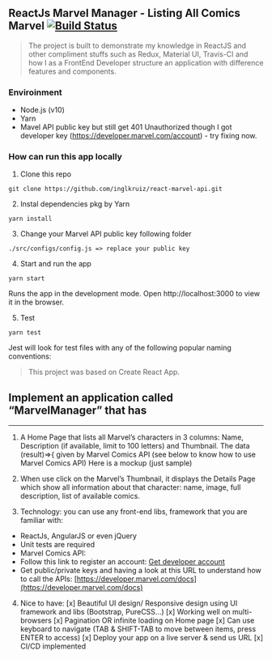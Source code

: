 ## ReactJs Marvel Manager - Listing All Comics Marvel [![Build Status](https://travis-ci.com/phivh/onsolve.svg?branch=marvelmanager)](https://travis-ci.com/phivh/onsolve)

> The project is built to demonstrate my knowledge in ReactJS and other compliment stuffs such as Redux, Material UI, Travis-CI and how I as a FrontEnd Developer structure an application with difference features and components.

### Enviroinment
- Node.js (v10)
- Yarn 
- Mavel API public key but still get 401 Unauthorized though I got developer key (https://developer.marvel.com/account) - try fixing now.
### How can run this app locally
1. Clone this repo
```
git clone https://github.com/inglkruiz/react-marvel-api.git
```
2. Instal dependencies pkg by Yarn
```
yarn install
```
3. Change your Marvel API public key following folder
```
./src/configs/config.js => replace your public key
```
4. Start and run the app
```
yarn start
```
Runs the app in the development mode.
Open http://localhost:3000 to view it in the browser.

5. Test
```
yarn test
```
Jest will look for test files with any of the following popular naming conventions:

>This project was based on Create React App.

## Implement an application called “MarvelManager” that has
___
1. A Home Page that lists all Marvel’s characters in 3 columns: Name,
Description (if available, limit to 100 letters) and Thumbnail. The data
(result)=>{ given by Marvel Comics API (see below to know how to use Marvel Comics API)
Here is a mockup (just sample)
 
2. When use click on the Marvel’s Thumbnail, it displays the Details Page which show all information about that character: name, image, full description, list of available comics.
 
3. Technology: you can use any front-end libs, framework that you are familiar with: 
- ReactJs, AngularJS or even jQuery
- Unit tests are required
- Marvel Comics API:
- Follow this link to register an account: [Get developer account](https://www.marvel.com/register?referer=https%3A%2F%2Fdeveloper.marvel.com%2Faccount)
- Get public/private keys and having a look at this URL to understand how to call the APIs: [https://developer.marvel.com/docs](https://developer.marvel.com/docs)

4. Nice to have:
[x] Beautiful UI design/ Responsive design using UI framework and libs (Bootstrap, PureCSS...)
[x] Working well on multi-browsers
[x] Pagination OR infinite loading on Home page
[x] Can use keyboard to navigate (TAB & SHIFT-TAB to move between items, press ENTER to access)
[x] Deploy your app on a live server & send us URL
[x] CI/CD implemented



